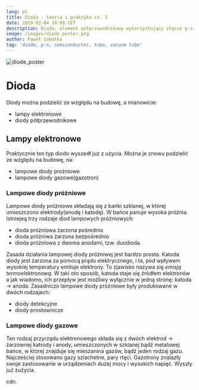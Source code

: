 ```yaml
---
lang: pl
title: Dioda - teoria i praktyka cz. I
date: 2019-02-04 10:00 CET
description: Dioda, element półprzewodnikowy wykorzystujący złącze p-n. Dioda to również lampa elektronowa, wykorzystująca zjawisko termoemisji.
image: /images/diode_poster.png
author: Paweł Sobótka
tag: 'diode, p-n, semiconductor, tube, vacuum tube'
---
```


![diode_poster]({{site.url}}{{site.baseurl}}{{page.image}} "Dioda - teoria i praktyka")

# Dioda

Diody można podzielić ze względu na budowę, a mianowicie:

- lampy elektronowe
- diody półprzewodnikowe

## Lampy elektronowe
Praktycznie ten typ diodo wyszedł już z użycia. Można je znowu podzielić ze względu na budowę, na:

- lampowe diody prożniowe
- lampowe diody gazowe(gazotron)

### Lampowe diody próżniowe
Lampowe diody próżniowe składają się z bańki szklanej, w której umieszczono elektrody(anodę i katodę). W bańce panuje wysoka próżnia. Istniejeą trzy rodzaje diod lampowych próżniowych:

- dioda próżniowa żarzona pośrednio
- dioda próżniwa żarzona bezpośrednio
- dioda próżniowa z dwoma anodami, tzw. duodioda.

Zasada działania lampowej diody próżniwej jest bardzo prosta. Katoda diody jest żarzona za pomocą prądu elektrycznego, i ta, pod wpływem wysokiej temperatury emituje elektrony. To zjawisko nazywa się _emisją termoelektronową_. W taki oto sposób, katoda staje się źródłem elektronów a jak wiadomo, ich przepływ jest możliwy wyłącznie w jedną stronę: katoda -> anoda. Zasadniczo lampowe diody próżniowe były produkowane w dwóch rodzajach:

- diody detekcyjne
- diody prostownicze 

### Lampowe diody gazowe
Ten rodzaj przyrządu elektronowego składa się z dwóch elektrod -> żarzownej katrody i anody, umieszczonych w szklanej bądź metalowej bańce, w której znajduje się mieszanina gazów, bądź jeden rodzaj gazu. Najcześciej stosowano gazy szlachetne, pary rtęci. Gazotrony znalazły swoje zastosowanie w urządzeniach dużej mocy i wysokich napięć. Wyszły już  zużycia.

cdn.
